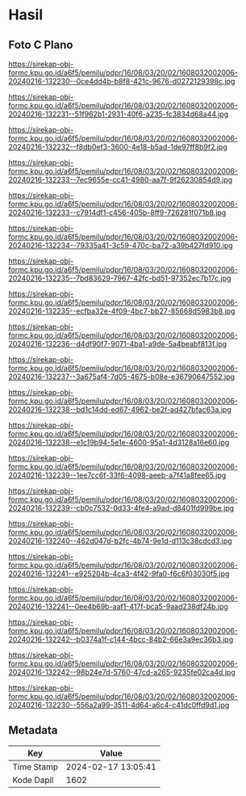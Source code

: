 # Hasil

## Foto C Plano

https://sirekap-obj-formc.kpu.go.id/a6f5/pemilu/pdpr/16/08/03/20/02/1608032002006-20240216-132230--0ce4dd4b-b8f8-421c-9676-d0272129398c.jpg

https://sirekap-obj-formc.kpu.go.id/a6f5/pemilu/pdpr/16/08/03/20/02/1608032002006-20240216-132231--51f962b1-2931-40f6-a235-fc3834d68a44.jpg

https://sirekap-obj-formc.kpu.go.id/a6f5/pemilu/pdpr/16/08/03/20/02/1608032002006-20240216-132232--f8db0ef3-3600-4e18-b5ad-1de97ff8b9f2.jpg

https://sirekap-obj-formc.kpu.go.id/a6f5/pemilu/pdpr/16/08/03/20/02/1608032002006-20240216-132233--7ec9655e-cc41-4980-aa7f-9f26230854d9.jpg

https://sirekap-obj-formc.kpu.go.id/a6f5/pemilu/pdpr/16/08/03/20/02/1608032002006-20240216-132233--c7914df1-c456-405b-8ff9-726281f071b8.jpg

https://sirekap-obj-formc.kpu.go.id/a6f5/pemilu/pdpr/16/08/03/20/02/1608032002006-20240216-132234--79335a41-3c59-470c-ba72-a39b427fd910.jpg

https://sirekap-obj-formc.kpu.go.id/a6f5/pemilu/pdpr/16/08/03/20/02/1608032002006-20240216-132235--7bd83629-7967-42fc-bd51-97352ec7b17c.jpg

https://sirekap-obj-formc.kpu.go.id/a6f5/pemilu/pdpr/16/08/03/20/02/1608032002006-20240216-132235--ecfba32e-4f09-4bc7-bb27-85668d5983b8.jpg

https://sirekap-obj-formc.kpu.go.id/a6f5/pemilu/pdpr/16/08/03/20/02/1608032002006-20240216-132236--d4df90f7-9071-4ba1-a9de-5a4beabf813f.jpg

https://sirekap-obj-formc.kpu.go.id/a6f5/pemilu/pdpr/16/08/03/20/02/1608032002006-20240216-132237--3a675af4-7d05-4675-b08e-e36790647552.jpg

https://sirekap-obj-formc.kpu.go.id/a6f5/pemilu/pdpr/16/08/03/20/02/1608032002006-20240216-132238--bd1c14dd-ed67-4962-be2f-ad427bfac63a.jpg

https://sirekap-obj-formc.kpu.go.id/a6f5/pemilu/pdpr/16/08/03/20/02/1608032002006-20240216-132238--e1c19b94-5e1e-4600-95a1-4d3128a16e60.jpg

https://sirekap-obj-formc.kpu.go.id/a6f5/pemilu/pdpr/16/08/03/20/02/1608032002006-20240216-132239--1ee7cc6f-33f6-4098-aeeb-a7f41a8fee65.jpg

https://sirekap-obj-formc.kpu.go.id/a6f5/pemilu/pdpr/16/08/03/20/02/1608032002006-20240216-132239--cb0c7532-0d33-4fe4-a9ad-d8401fd999be.jpg

https://sirekap-obj-formc.kpu.go.id/a6f5/pemilu/pdpr/16/08/03/20/02/1608032002006-20240216-132240--462d047d-b2fc-4b74-9e1d-d113c38cdcd3.jpg

https://sirekap-obj-formc.kpu.go.id/a6f5/pemilu/pdpr/16/08/03/20/02/1608032002006-20240216-132241--e925204b-4ca3-4f42-9fa0-f6c6f03030f5.jpg

https://sirekap-obj-formc.kpu.go.id/a6f5/pemilu/pdpr/16/08/03/20/02/1608032002006-20240216-132241--0ee4b69b-aaf1-417f-bca5-9aad238df24b.jpg

https://sirekap-obj-formc.kpu.go.id/a6f5/pemilu/pdpr/16/08/03/20/02/1608032002006-20240216-132242--b0374a1f-c144-4bcc-84b2-66e3a9ec36b3.jpg

https://sirekap-obj-formc.kpu.go.id/a6f5/pemilu/pdpr/16/08/03/20/02/1608032002006-20240216-132242--98b24e7d-5760-47cd-a265-9235fe02ca4d.jpg

https://sirekap-obj-formc.kpu.go.id/a6f5/pemilu/pdpr/16/08/03/20/02/1608032002006-20240216-132230--556a2a99-3511-4d64-a6c4-c41dc0ffd9d1.jpg


## Metadata

| Key        | Value               |
| ---------- | ------------------- |
| Time Stamp | 2024-02-17 13:05:41 |
| Kode Dapil | 1602                |



